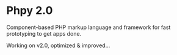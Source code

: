 # Phpy 2.0

Component-based PHP markup language and framework for fast prototyping to get apps done.

Working on v2.0, optimized & improved...
